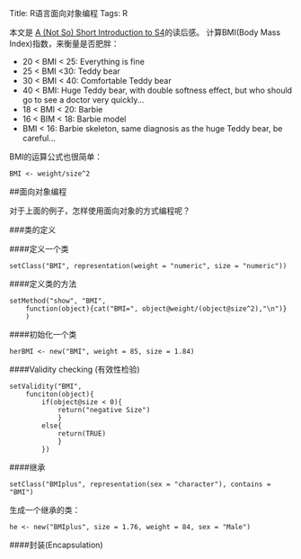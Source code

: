 Title: R语言面向对象编程
Tags: R

本文是 [A (Not So) Short Introduction to S4][s4]的读后感。
计算BMI(Body Mass Index)指数，来衡量是否肥胖：

* 20 < BMI < 25: Everything is fine
* 25 < BMI <30: Teddy bear
* 30 < BMI < 40: Comfortable Teddy bear
* 40 < BMI: Huge Teddy bear, with double softness effect, but who should go to see a doctor very quickly...
* 18 < BMI < 20: Barbie
* 16 < BIM < 18: Barbie model
* BMI < 16: Barbie skeleton, same diagnosis as the huge Teddy bear, be careful...

BMI的运算公式也很简单：

     
    BMI <- weight/size^2

##面向对象编程

对于上面的例子，怎样使用面向对象的方式编程呢？

###类的定义

####定义一个类

     
    setClass("BMI", representation(weight = "numeric", size = "numeric"))
####定义类的方法

     
    setMethod("show", "BMI",
        function(object){cat("BMI=", object@weight/(object@size^2),"\n")}
        )
####初始化一个类

     
    herBMI <- new("BMI", weight = 85, size = 1.84)

####Validity checking (有效性检验)

     
    setValidity("BMI",
        funciton(object){
            if(object@size < 0){
                return("negative Size")
                }
            else{
                return(TRUE)
                }
            })

####继承

     
    setClass("BMIplus", representation(sex = "character"), contains = "BMI")

生成一个继承的类：

     
    he <- new("BMIplus", size = 1.76, weight = 84, sex = "Male")

####封装(Encapsulation)

[s4]: http://cran.r-project.org/doc/contrib/Genolini-S4tutorialV0-5en.pdf/ "有点长的S4介绍"
 
















